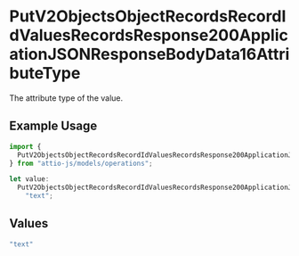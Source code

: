 # PutV2ObjectsObjectRecordsRecordIdValuesRecordsResponse200ApplicationJSONResponseBodyData16AttributeType

The attribute type of the value.

## Example Usage

```typescript
import {
  PutV2ObjectsObjectRecordsRecordIdValuesRecordsResponse200ApplicationJSONResponseBodyData16AttributeType,
} from "attio-js/models/operations";

let value:
  PutV2ObjectsObjectRecordsRecordIdValuesRecordsResponse200ApplicationJSONResponseBodyData16AttributeType =
    "text";
```

## Values

```typescript
"text"
```